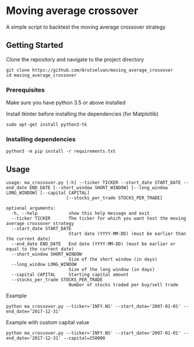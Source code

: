# Moving average crossover
A simple script to backtest the moving average crossover strategy

## Getting Started

Clone the repository and navigate to the project directory

```
git clone https://github.com/Arutselvan/moving_average_crossover
cd moving_average_crossover
```

### Prerequisites

Make sure you have python 3.5 or above installed

Install tkinter before installing the dependencies (for Matplotlib)
```
sudo apt-get install python3-tk
```

### Installing dependencies

```
python3 -m pip install -r requirements.txt
```

## Usage
```
usage: ma_crossover.py [-h] --ticker TICKER --start_date START_DATE --end_date END_DATE [--short_window SHORT_WINDOW] [--long_window LONG_WINDOW] [--capital CAPITAL]
                       [--stocks_per_trade STOCKS_PER_TRADE]

optional arguments:
  -h, --help            show this help message and exit
  --ticker TICKER       The ticker for which you want test the moving average crossover strategy
  --start_date START_DATE
                        Start date (YYYY-MM-DD) (must be earlier than the current date)
  --end_date END_DATE   End date (YYYY-MM-DD) (must be earlier or equal to the current date)
  --short_window SHORT_WINDOW
                        Size of the short window (in days)
  --long_window LONG_WINDOW
                        Size of the long window (in days)
  --capital CAPITAL     Starting capital amount
  --stocks_per_trade STOCKS_PER_TRADE
                        Number of stocks traded per buy/sell trade
```

Example
```
python ma_crossover.py --ticker='INFY.NS' --start_date='2007-01-01' --end_date='2017-12-31'
```

Example with custom capital value
```
python ma_crossover.py --ticker='INFY.NS' --start_date='2007-01-01' --end_date='2017-12-31' --capital=250000
```
